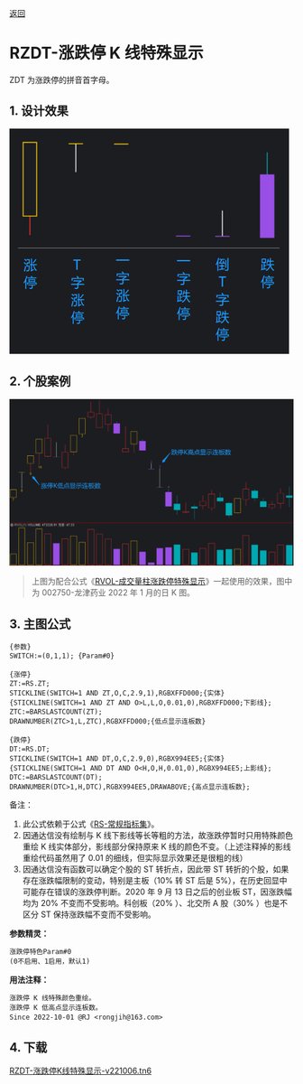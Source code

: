 [返回](README.md)

# RZDT-涨跌停 K 线特殊显示

ZDT 为涨跌停的拼音首字母。

## 1. 设计效果

![](assets/11-RZDT-1.png)

## 2. 个股案例

![](assets/11-RZDT-2.png)

> 上图为配合公式《[RVOL-成交量柱涨跌停特殊显示]》一起使用的效果，图中为 002750-龙津药业 2022 年 1 月的日 K 图。

[RVOL-成交量柱涨跌停特殊显示]: 13-RVOL-成交量柱涨跌停特殊显示.md

## 3. 主图公式

```tdx
{参数}
SWITCH:=(0,1,1); {Param#0}

{涨停}
ZT:=RS.ZT;
STICKLINE(SWITCH=1 AND ZT,O,C,2.9,1),RGBXFFD000;{实体}
{STICKLINE(SWITCH=1 AND ZT AND O>L,L,O,0.01,0),RGBXFFD000;下影线};
ZTC:=BARSLASTCOUNT(ZT);
DRAWNUMBER(ZTC>1,L,ZTC),RGBXFFD000;{低点显示连板数}

{跌停}
DT:=RS.DT;
STICKLINE(SWITCH=1 AND DT,O,C,2.9,0),RGBX994EE5;{实体}
{STICKLINE(SWITCH=1 AND DT AND O<H,O,H,0.01,0),RGBX994EE5;上影线};
DTC:=BARSLASTCOUNT(DT);
DRAWNUMBER(DTC>1,H,DTC),RGBX994EE5,DRAWABOVE;{高点显示连板数};
```

备注：

1. 此公式依赖于公式《[RS-常规指标集](11-RS-常规指标集.md)》。
2. 因通达信没有绘制与 K 线下影线等长等粗的方法，故涨跌停暂时只用特殊颜色重绘 K 线实体部分，影线部分保持原来 K 线的颜色不变。（上述注释掉的影线重绘代码虽然用了 0.01 的细线，但实际显示效果还是很粗的线）
3. 因通达信没有函数可以确定个股的 ST 转折点，因此带 ST 转折的个股，如果存在涨跌幅限制的变动，特别是主板（10% 转 ST 后是 5%），在历史回显中可能存在错误的涨跌停判断。2020 年 9 月 13 日之后的创业板 ST，因涨跌幅均为 20% 不变而不受影响。科创板（20% ）、北交所 A 股（30% ）也是不区分 ST 保持涨跌幅不变而不受影响。

**参数精灵：**

```txt
涨跌停特色Param#0
(0不启用、1启用，默认1)
```

**用法注释：**

```txt
涨跌停 K 线特殊颜色重绘。
涨跌停 K 低高点显示连板数。
Since 2022-10-01 @RJ <rongjih@163.com>
```

## 4. 下载

[RZDT-涨跌停K线特殊显示-v221006.tn6](assets/12-RZDT-涨跌停K线特殊显示-v221006.tn6)
